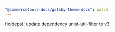 ```yaml
---
"@commercetools-docs/gatsby-theme-docs": patch
---
```


fix(deps): update dependency unist-util-filter to v3
